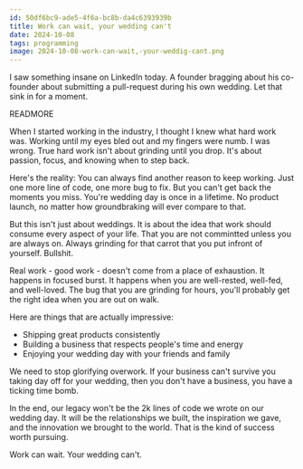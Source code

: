 ```yaml
---
id: 50df6bc9-ade5-4f6a-bc8b-da4c6393939b
title: Work can wait, your wedding can't
date: 2024-10-08
tags: programming
image: 2024-10-08-work-can-wait,-your-weddig-cant.png
---
```


I saw something insane on LinkedIn today. A founder bragging about his
co-founder about submitting a pull-request during his own wedding. Let that
sink in for a moment.

READMORE

When I started working in the industry, I thought I knew what hard work was.
Working until my eyes bled out and my fingers were numb. I was wrong. True
hard work isn't about grinding until you drop. It's about passion, focus,
and knowing when to step back.

Here's the reality: You can always find another reason to keep working. Just
one more line of code, one more bug to fix. But you can't get back the moments
you miss. You're wedding day is once in a lifetime. No product launch, no
matter how groundbraking will ever compare to that.

But this isn't just about weddings. It is about the idea that work should consume
every aspect of your life. That you are not commintted unless you are always on.
Always grinding for that carrot that you put infront of yourself. Bullshit.

Real work - good work - doesn't come from a place of exhaustion. It happens in
focused burst. It happens when you are well-rested, well-fed, and well-loved. The
bug that you are grinding for hours, you'll probably get the right idea when you
are out on walk.

Here are things that are actually impressive:

- Shipping great products consistently
- Building a business that respects people's time and energy
- Enjoying your wedding day with your friends and family

We need to stop glorifying overwork. If your business can't survive you taking day
off for your wedding, then you don't have a business, you have a ticking time bomb.

In the end, our legacy won't be the 2k lines of code we wrote on our wedding day.
It will be the relationships we built, the inspiration we gave, and the innovation
we brought to the world. That is the kind of success worth pursuing.

Work can wait. Your wedding can't.
